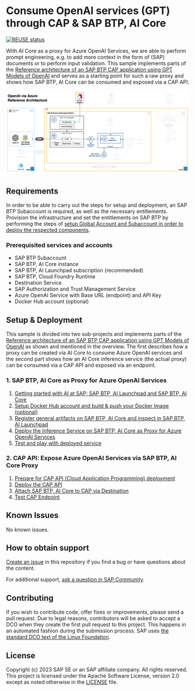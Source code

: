 # Consume OpenAI services (GPT) through CAP & SAP BTP, AI Core

[![REUSE status](https://api.reuse.software/badge/github.com/SAP-samples/azure-openai-aicore-cap-api)](https://api.reuse.software/info/github.com/SAP-samples/azure-openai-aicore-cap-api)

With AI Core as a proxy for Azure OpenAI Services, we are able to perform prompt engineering, e.g. to add more context in the form of (SAP) documents or to perform input validation. This sample implements parts of the [Reference architecture of an SAP BTP CAP application using GPT Models of OpenAI](https://github.com/SAP/sap-btp-reference-architectures/tree/main/hyperscalers/openai) and serves as a starting point for such a raw proxy and shows how SAP BTP, AI Core can be consumed and exposed via a CAP API.

![Architectural Parts](documentation/resources/architecture.png)

## Requirements

In order to be able to carry out the steps for setup and deployment, an SAP BTP Subaccount is required, as well as the necessary entitlements. Provision the infrastructure and set the entitlements on SAP BTP by performing the steps of [setup Global Account and Subaccount in order to deploy the respected components](/documentation/00-prerequisites/01-setup-subaccount-cf-aicore.md).

### Prerequisited services and accounts

- SAP BTP Subaccount
- SAP BTP, AI Core instance
- SAP BTP, AI Launchpad subscription (recommended)
- SAP BTP, Cloud Foundry Runtime
- Destination Service
- SAP Authorization and Trust Management Service
- Azure OpenAI Service with Base URL (endpoint) and API Key
- Docker Hub account (optional)

## Setup & Deployment

This sample is divided into two sub-projects and implements parts of the [Reference architecture of an SAP BTP CAP application using GPT Models of OpenAI](https://github.com/SAP/sap-btp-reference-architectures/tree/main/hyperscalers/openai) as shown and mentioned in the overview. The first describes how a proxy can be created via AI Core to consume Azure OpenAI services and the second part shows how an AI Core inference service (the actual proxy) can be consumed via a CAP API and exposed via an endpoint.

### 1. SAP BTP, AI Core as Proxy for Azure OpenAI Services

1. [Getting started with AI at SAP: SAP BTP, AI Launchpad and SAP BTP, AI Core](/documentation/01-ai-core-azure-openai-proxy/01-ai-sap-getting-started.md)
2. [Setup Docker Hub account and build & push your Docker Image (optional)](/documentation/01-ai-core-azure-openai-proxy/02-build-push-docker-images.md)
3. [Register general artifacts on SAP BTP, AI Core and inspect in SAP BTP, AI Launchpad](/documentation/01-ai-core-azure-openai-proxy/03-register-general-artifacts.md)
4. [Deploy the Inference Service on SAP BTP, AI Core as Proxy for Azure OpenAI Services](/documentation/01-ai-core-azure-openai-proxy/04-setup-deployment-inference-service.md)
5. [Test and play with deployed service](/documentation/01-ai-core-azure-openai-proxy/05-test-deployed-service.md)

### 2. CAP API: Expose Azure OpenAI Services via SAP BTP, AI Core Proxy

1. [Prepare for CAP API (Cloud Application Programming) deployment](/documentation/02-cap-api/01-prepare-cap-deployment.md)
2. [Deploy the CAP API](/documentation/02-cap-api/02-deploy-cap-api.md)
3. [Attach SAP BTP, AI Core to CAP via Destination](/documentation/02-cap-api/03-attach-aicore.md)
4. [Test CAP Endpoint](/documentation/02-cap-api/04-test-cap-endpoint.md)

## Known Issues

No known issues.

## How to obtain support

[Create an issue](https://github.com/SAP-samples/<repository-name>/issues) in this repository if you find a bug or have questions about the content.

For additional support, [ask a question in SAP Community](https://answers.sap.com/questions/ask.html).

## Contributing

If you wish to contribute code, offer fixes or improvements, please send a pull request. Due to legal reasons, contributors will be asked to accept a DCO when they create the first pull request to this project. This happens in an automated fashion during the submission process. SAP uses [the standard DCO text of the Linux Foundation](https://developercertificate.org/).

## License

Copyright (c) 2023 SAP SE or an SAP affiliate company. All rights reserved. This project is licensed under the Apache Software License, version 2.0 except as noted otherwise in the [LICENSE](LICENSE) file.
